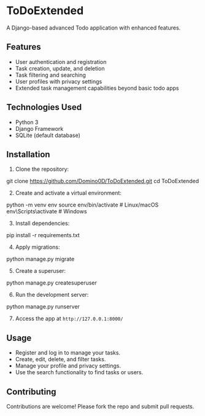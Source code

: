 # ToDoExtended

A Django-based advanced Todo application with enhanced features.

## Features

- User authentication and registration
- Task creation, update, and deletion
- Task filtering and searching
- User profiles with privacy settings
- Extended task management capabilities beyond basic todo apps

## Technologies Used

- Python 3
- Django Framework
- SQLite (default database)

## Installation

1. Clone the repository:

git clone https://github.com/Domino0D/ToDoExtended.git
cd ToDoExtended

2. Create and activate a virtual environment:

python -m venv env
source env/bin/activate # Linux/macOS
env\Scripts\activate # Windows

3. Install dependencies:

pip install -r requirements.txt

4. Apply migrations:

python manage.py migrate

5. Create a superuser:

python manage.py createsuperuser

6. Run the development server:

python manage.py runserver

7. Access the app at `http://127.0.0.1:8000/`

## Usage

- Register and log in to manage your tasks.
- Create, edit, delete, and filter tasks.
- Manage your profile and privacy settings.
- Use the search functionality to find tasks or users.


## Contributing

Contributions are welcome! Please fork the repo and submit pull requests.
